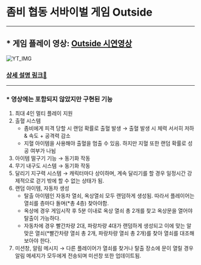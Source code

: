 # 좀비 협동 서바이벌 게임 Outside

* * *

## * 게임 플레이 영상: [Outside 시연영상](https://www.youtube.com/watch?v=11JJCJvbKck)
![YT_IMG](http://img.youtube.com/vi/11JJCJvbKck/0.jpg)

### [상세 설명 링크🔗](https://github.com/SeungWon-git/Outside/blob/main/JungSeungWon/README.md)

* * *

### * 영상에는 포함되지 않았지만 구현된 기능
  1. 최대 4인 멀티 플레이 지원
  2. 출혈 시스템 
     * 좀비에게 피격 당할 시 랜덤 확률로 출혈 발생 → 출혈 발생 시 체력 서서히 저하 & 속도 + 공격력 감소
     * 지혈 아이템을 사용해야 출혈을 멈출 수 있음. 하지만 지혈 또한 랜덤 확률로 성공 여부가 나뉨
  3. 아이템 떨구기 기능 → 동기화 작동
  4. 무기 내구도 시스템 → 동기화 작동
  5. 달리기 지구력 시스템 → 캐릭터마다 상이하며, 계속 달리기를 할 경우 일정시간 강제적으로 걷기 밖에 할 수 없는 상태가 됨.
  7. 랜덤 아이템, 자동차 생성
     * 탈출 아이템인 자동차 열쇠, 옥상열쇠 모두 랜덤하게 생성됨. 따라서 플레이어는 열쇠를 층마다 돌며(*총 4층) 찾아야함.
     * 옥상에 경우 게임시작 후 5분 이내로 옥상 열쇠 총 2개를 찾고 옥상문을 열어야 탈출이 가능하다.
     * 자동차에 경우 빨간차량 2대, 파랑차량 4대가 랜덤하게 생성되고 이에 맞는 알맞은 열쇠(*빨간차량 열쇠 총 2개, 파랑차량 열쇠 총 2개)를 찾아 열쇠를 대조해 보아야 한다.
  8. 미션창, 알림 메시지 → 다른 플레이어가 열쇠를 찾거나 탈출 장소에 문이 열릴 경우 알림 메세지가 모두에게 전송되며 미션창 또한 업데이트됨. 
